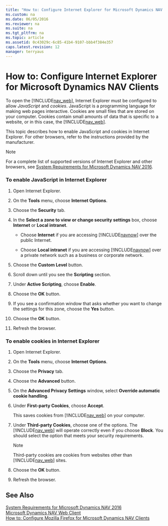 ```yaml
---
title: "How to: Configure Internet Explorer for Microsoft Dynamics NAV Clients"
ms.custom: na
ms.date: 06/05/2016
ms.reviewer: na
ms.suite: na
ms.tgt_pltfrm: na
ms.topic: article
ms.assetid: 0c43029c-6c85-41b4-9107-bbb4f384e357
caps.latest.revision: 12
manager: terryaus
---
```

# How to: Configure Internet Explorer for Microsoft Dynamics NAV Clients
To open the [!INCLUDE[nav_web](../dynamics-nav/includes/nav_web_md.md)], Internet Explorer must be configured to allow *JavaScript* and *cookies*. JavaScript is a programming language for making web pages interactive. Cookies are small files that are stored on your computer. Cookies contain small amounts of data that is specific to a website, or in this case, the [!INCLUDE[nav_web](../dynamics-nav/includes/nav_web_md.md)].  
  
 This topic describes how to enable JavaScript and cookies in Internet Explorer. For other browsers, refer to the instructions provided by the manufacturer.  
  
> [!NOTE]  
>  For a complete list of supported versions of Internet Explorer and other browsers, see [System Requirements for Microsoft Dynamics NAV 2016](../dynamics-nav/System-Requirements-for-Microsoft-Dynamics-NAV-2016.md).  
  
### To enable JavaScript in Internet Explorer  
  
1.  Open Internet Explorer.  
  
2.  On the **Tools** menu, choose **Internet Options**.  
  
3.  Choose the **Security** tab.  
  
4.  In the **Select a zone to view or change security settings** box, choose **Internet** or **Local intranet**.  
  
    -   Choose **Internet** if you are accessing [!INCLUDE[navnow](../dynamics-nav/includes/navnow_md.md)] over the public Internet.  
  
    -   Choose **Local intranet** if you are accessing [!INCLUDE[navnow](../dynamics-nav/includes/navnow_md.md)] over a private network such as a business or corporate network.  
  
5.  Choose the **Custom Level** button.  
  
6.  Scroll down until you see the **Scripting** section.  
  
7.  Under **Active Scripting**, choose **Enable**.  
  
8.  Choose the **OK** button.  
  
9. If you see a confirmation window that asks whether you want to change the settings for this zone, choose the **Yes** button.  
  
10. Choose the **OK** button.  
  
11. Refresh the browser.  
  
### To enable cookies in Internet Explorer  
  
1.  Open Internet Explorer.  
  
2.  On the **Tools** menu, choose **Internet Options**.  
  
3.  Choose the **Privacy** tab.  
  
4.  Choose the **Advanced** button.  
  
5.  On the **Advanced Privacy Settings** window, select **Override automatic cookie handling**.  
  
6.  Under **First\-party Cookies**, choose **Accept**.  
  
     This saves cookies from [!INCLUDE[nav_web](../dynamics-nav/includes/nav_web_md.md)] on your computer.  
  
7.  Under **Third\-party Cookies**, choose one of the options. The [!INCLUDE[nav_web](../dynamics-nav/includes/nav_web_md.md)] will operate correctly even if you choose **Block**. You should select the option that meets your security requirements.  
  
    > [!NOTE]  
    >  Third\-party cookies are cookies from websites other than [!INCLUDE[nav_web](../dynamics-nav/includes/nav_web_md.md)] sites.  
  
8.  Choose the **OK** button.  
  
9. Refresh the browser.  
  
## See Also  
 [System Requirements for Microsoft Dynamics NAV 2016](../dynamics-nav/System-Requirements-for-Microsoft-Dynamics-NAV-2016.md)   
 [Microsoft Dynamics NAV Web Client](../dynamics-nav/Microsoft-Dynamics-NAV-Web-Client.md)   
 [How to: Configure Mozilla Firefox for Microsoft Dynamics NAV Clients](../Topic/How%20to:%20Configure%20Mozilla%20Firefox%20for%20Microsoft%20Dynamics%20NAV%20Clients.md)